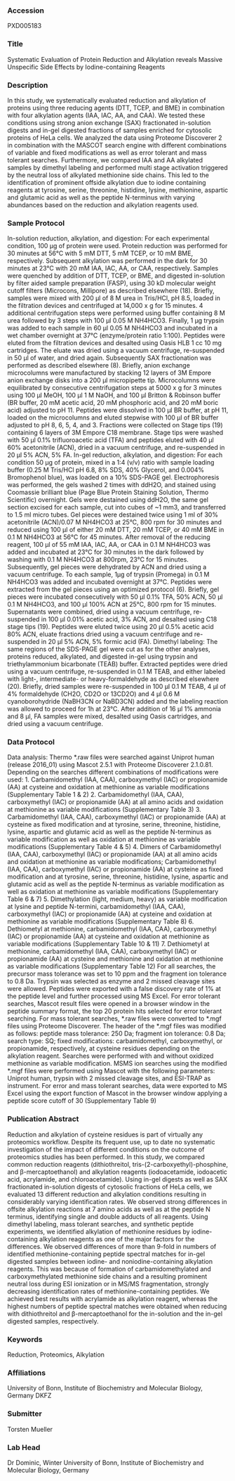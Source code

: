 ### Accession
PXD005183

### Title
Systematic Evaluation of Protein Reduction and Alkylation reveals Massive Unspecific Side Effects by Iodine-containing Reagents

### Description
In this study, we systematically evaluated reduction and alkylation of proteins using three reducing agents (DTT, TCEP, and BME) in combination with four alkylation agents (IAA, IAC, AA, and CAA). We tested these conditions using strong anion exchange (SAX) fractionated in-solution digests and in-gel digested fractions of samples enriched for cytosolic proteins of HeLa cells. We analyzed the data using Proteome Discoverer 2 in combination with the MASCOT search engine with different combinations of variable and fixed modifications as well as error tolerant and mass tolerant searches. Furthermore, we compared IAA and AA alkylated samples by dimethyl labeling and performed multi stage activation triggered by the neutral loss of alkylated methionine side chains. This led to the identification of prominent offside alkylation due to iodine containing reagents at tyrosine, serine, threonine, histidine, lysine, methionine, aspartic and glutamic acid as well as the peptide N-terminus with varying abundances based on the reduction and alkylation reagents used.

### Sample Protocol
In-solution reduction, alkylation, and digestion: For each experimental condition, 100 µg of protein were used. Protein reduction was performed for 30 minutes at 56°C with 5 mM DTT, 5 mM TCEP, or 10 mM BME, respectively. Subsequent alkylation was performed in the dark for 30 minutes at 23°C with 20 mM IAA, IAC, AA, or CAA, respectively. Samples were quenched by addition of DTT, TCEP, or BME, and digested in-solution by filter aided sample preparation (FASP), using 30 kD molecular weight cutoff filters (Microcons, Millipore) as described elsewhere (18). Briefly, samples were mixed with 200 µl of 8 M urea in Tris/HCl, pH 8.5, loaded in the filtration devices and centrifuged at 14,000 x g for 15 minutes. 4 additional centrifugation steps were performed using buffer containing 8 M urea followed by 3 steps with 100 µl 0.05 M NH4HCO3. Finally, 1 µg trypsin was added to each sample in 60 µl 0.05 M NH4HCO3 and incubated in a wet chamber overnight at 37°C (enzyme/protein ratio 1:100). Peptides were eluted from the filtration devices and desalted using Oasis HLB 1 cc 10 mg cartridges. The eluate was dried using a vacuum centrifuge, re-suspended in 50 µl of water, and dried again. Subsequently SAX fractionation was performed as described elsewhere (8). Briefly, anion exchange microcolumns were manufactured by stacking 12 layers of 3M Empore anion exchange disks into a 200 µl micropipette tip. Microcolumns were equilibrated by consecutive centrifugation steps at 5000 x g for 3 minutes using 100 µl MeOH, 100 µl 1 M NaOH, and 100 µl Britton & Robinson buffer (BR buffer, 20 mM acetic acid, 20 mM phosphoric acid, and 20 mM boric acid) adjusted to pH 11. Peptides were dissolved in 100 µl BR buffer, at pH 11, loaded on the microcolumns and eluted stepwise with 100 µl of BR buffer adjusted to pH 8, 6, 5, 4, and 3. Fractions were collected on Stage tips (19) containing 6 layers of 3M Empore C18 membrane. Stage tips were washed with 50 µl 0.1% trifluoroacetic acid (TFA) and peptides eluted with 40 µl 60% acetonitrile (ACN), dried in a vacuum centrifuge, and re-suspended in 20 µl 5% ACN, 5% FA. In-gel reduction, alkylation, and digestion: For each condition 50 µg of protein, mixed in a 1:4 (v/v) ratio with sample loading buffer (0.25 M Tris/HCl pH 6.8, 8% SDS, 40% Glycerol, and 0.004% Bromophenol blue), was loaded on a 10% SDS-PAGE gel. Electrophoresis was performed, the gels washed 2 times with ddH2O, and stained using Coomassie brilliant blue (Page Blue Protein Staining Solution, Thermo Scientific) overnight. Gels were destained using ddH2O, the same gel section excised for each sample, cut into cubes of ~1 mm3, and transferred to 1.5 ml micro tubes. Gel pieces were destained twice using 1 ml of 30% acetonitrile (ACN)/0.07 M NH4HCO3 at 25°C, 800 rpm for 30 minutes and reduced using 100 µl of either 20 mM DTT, 20 mM TCEP, or 40 mM BME in 0.1 M NH4HCO3 at 56°C for 45 minutes. After removal of the reducing reagent, 100 µl of 55 mM IAA, IAC, AA, or CAA in 0.1 M NH4HCO3 was added and incubated at 23°C for 30 minutes in the dark followed by washing with 0.1 M NH4HCO3 at 800rpm, 23°C for 15 minutes. Subsequently, gel pieces were dehydrated by ACN and dried using a vacuum centrifuge. To each sample, 1µg of trypsin (Promega) in 0.1 M NH4HCO3 was added and incubated overnight at 37°C. Peptides were extracted from the gel pieces using an optimized protocol (6). Briefly, gel pieces were incubated consecutively with 50 µl 0.1% TFA, 50% ACN, 50 µl 0.1 M NH4HCO3, and 100 µl 100% ACN at 25°C, 800 rpm for 15 minutes. Supernatants were combined, dried using a vacuum centrifuge, re-suspended in 100 µl 0.01% acetic acid, 3% ACN, and desalted using C18 stage tips (19). Peptides were eluted twice using 20 µl 0.5% acetic acid 80% ACN, eluate fractions dried using a vacuum centrifuge and re-suspended in 20 µl 5% ACN, 5% formic acid (FA). Dimethyl labeling: The same regions of the SDS-PAGE gel were cut as for the other analyses, proteins reduced, alkylated, and digested in-gel using trypsin and triethylammonium bicarbonate (TEAB) buffer. Extracted peptides were dried using a vacuum centrifuge, re-suspended in 0.1 M TEAB, and either labeled with light-, intermediate- or heavy-formaldehyde as described elsewhere (20). Briefly, dried samples were re-suspended in 100 µl 0.1 M TEAB, 4 µl of 4% formaldehyde (CH2O, CD2O or 13CD2O) and 4 µl 0.6 M cyanoborohydride (NaBH3CN or NaBD3CN) added and the labeling reaction was allowed to proceed for 1h at 23°C. After addition of 16 µl 1% ammonia and 8 µl, FA samples were mixed, desalted using Oasis cartridges, and dried using a vacuum centrifuge.

### Data Protocol
Data analysis: Thermo *.raw files were searched against Uniprot human (release 2016_01) using Mascot 2.5.1 with Proteome Discoverer 2.1.0.81. Depending on the searches different combinations of modifications were used: 1. Carbamidomethyl (IAA, CAA), carboxymethyl (IAC) or propionamide (AA) at cysteine and oxidation at methionine as variable modifications (Supplementary Table 1 & 2) 2. Carbamidomethyl (IAA, CAA), carboxymethyl (IAC) or propionamide (AA) at all amino acids and oxidation at methionine as variable modifications (Supplementary Table 3) 3. Carbamidomethyl (IAA, CAA), carboxymethyl (IAC) or propionamide (AA) at cysteine as fixed modification and at tyrosine, serine, threonine, histidine, lysine, aspartic and glutamic acid as well as the peptide N-terminus as variable modification as well as oxidation at methionine as variable modifications (Supplementary Table 4 & 5) 4. Dimers of Carbamidomethyl (IAA, CAA), carboxymethyl (IAC) or propionamide (AA) at all amino acids and oxidation at methionine as variable modifications; Carbamidomethyl (IAA, CAA), carboxymethyl (IAC) or propionamide (AA) at cysteine as fixed modification and at tyrosine, serine, threonine, histidine, lysine, aspartic and glutamic acid as well as the peptide N-terminus as variable modification as well as oxidation at methionine as variable modifications (Supplementary Table 6 & 7) 5. Dimethylation (light, medium, heavy) as variable modification at lysine and peptide N-termini, carbamidomethyl (IAA, CAA), carboxymethyl (IAC) or propionamide (AA) at cysteine and oxidation at methionine as variable modifications (Supplementary Table 8) 6. Dethiometyl at methionine, carbamidomethyl (IAA, CAA), carboxymethyl (IAC) or propionamide (AA) at cysteine and oxidation at methionine as variable modifications (Supplementary Table 10 & 11) 7. Dethiometyl at methionine, carbamidomethyl (IAA, CAA), carboxymethyl (IAC) or propionamide (AA) at cysteine and methionine and oxidation at methionine as variable modifications (Supplementary Table 12) For all searches, the precursor mass tolerance was set to 10 ppm and the fragment ion tolerance to 0.8 Da. Trypsin was selected as enzyme and 2 missed cleavage sites were allowed. Peptides were exported with a false discovery rate of 1% at the peptide level and further processed using MS Excel. For error tolerant searches, Mascot result files were opened in a browser window in the peptide summary format, the top 20 protein hits selected for error tolerant searching. For mass tolerant searches, *.raw files were converted to *.mgf files using Proteome Discoverer. The header of the *.mgf files was modified as follows: peptide mass tolerance: 250 Da; fragment ion tolerance: 0.8 Da; search type: SQ; fixed modifications: carbamidomethyl, carboxymethyl, or propionamide, respectively, at cysteine residues depending on the alkylation reagent. Searches were performed with and without oxidized methionine as variable modification. MSMS ion searches using the modified *.mgf files were performed using Mascot with the following parameters: Uniprot human, trypsin with 2 missed cleavage sites, and ESI-TRAP as instrument. For error and mass tolerant searches, data were exported to MS Excel using the export function of Mascot in the browser window applying a peptide score cutoff of 30 (Supplementary Table 9)

### Publication Abstract
Reduction and alkylation of cysteine residues is part of virtually any proteomics workflow. Despite its frequent use, up to date no systematic investigation of the impact of different conditions on the outcome of proteomics studies has been performed. In this study, we compared common reduction reagents (dithiothreitol, tris-(2-carboxyethyl)-phosphine, and &#x3b2;-mercaptoethanol) and alkylation reagents (iodoacetamide, iodoacetic acid, acrylamide, and chloroacetamide). Using in-gel digests as well as SAX fractionated in-solution digests of cytosolic fractions of HeLa cells, we evaluated 13 different reduction and alkylation conditions resulting in considerably varying identification rates. We observed strong differences in offsite alkylation reactions at 7 amino acids as well as at the peptide N terminus, identifying single and double adducts of all reagents. Using dimethyl labeling, mass tolerant searches, and synthetic peptide experiments, we identified alkylation of methionine residues by iodine-containing alkylation reagents as one of the major factors for the differences. We observed differences of more than 9-fold in numbers of identified methionine-containing peptide spectral matches for in-gel digested samples between iodine- and noniodine-containing alkylation reagents. This was because of formation of carbamidomethylated and carboxymethylated methionine side chains and a resulting prominent neutral loss during ESI ionization or in MS/MS fragmentation, strongly decreasing identification rates of methionine-containing peptides. We achieved best results with acrylamide as alkylation reagent, whereas the highest numbers of peptide spectral matches were obtained when reducing with dithiothreitol and &#x3b2;-mercaptoethanol for the in-solution and the in-gel digested samples, respectively.

### Keywords
Reduction, Proteomics, Alkylation

### Affiliations
University of Bonn, Institute of Biochemistry and Molecular Biology, Germany
DKFZ

### Submitter
Torsten Mueller

### Lab Head
Dr Dominic, Winter
University of Bonn, Institute of Biochemistry and Molecular Biology, Germany


